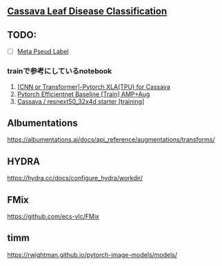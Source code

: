 ## [Cassava Leaf Disease Classification](https://www.kaggle.com/c/cassava-leaf-disease-classification)

## TODO:
- [ ] [Meta Pseud Label](https://github.com/TakeruEndo/paper-survey/issues/65)


### trainで参考にしているnotebook
1. [[CNN or Transformer]-Pytorch XLA(TPU) for Cassava](https://www.kaggle.com/piantic/cnn-or-transformer-pytorch-xla-tpu-for-cassava)
2. [Pytorch Efficientnet Baseline [Train] AMP+Aug](https://www.kaggle.com/khyeh0719/pytorch-efficientnet-baseline-train-amp-aug)
3. [Cassava / resnext50_32x4d starter [training]](https://www.kaggle.com/yasufuminakama/cassava-resnext50-32x4d-starter-training)

## Albumentations
https://albumentations.ai/docs/api_reference/augmentations/transforms/

## HYDRA
https://hydra.cc/docs/configure_hydra/workdir/

## FMix
https://github.com/ecs-vlc/FMix

## timm
https://rwightman.github.io/pytorch-image-models/models/

